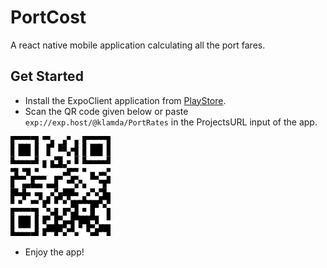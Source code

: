 # PortCost
A react native mobile application calculating all the port fares.

## Get Started

- Install the ExpoClient application from [PlayStore](https://play.google.com/store/apps/details?id=host.exp.exponent).
- Scan the QR code given below or paste ```exp://exp.host/@klamda/PortRates``` in the ProjectsURL input of the app.

![](./images/download.png)

- Enjoy the app!
